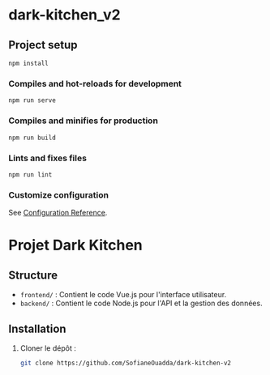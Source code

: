 # dark-kitchen_v2

## Project setup
```
npm install
```

### Compiles and hot-reloads for development
```
npm run serve
```

### Compiles and minifies for production
```
npm run build
```

### Lints and fixes files
```
npm run lint
```

### Customize configuration
See [Configuration Reference](https://cli.vuejs.org/config/).


# Projet Dark Kitchen

## Structure
- `frontend/` : Contient le code Vue.js pour l'interface utilisateur.
- `backend/` : Contient le code Node.js pour l'API et la gestion des données.

## Installation
1. Cloner le dépôt :
   ```bash
   git clone https://github.com/SofianeOuadda/dark-kitchen-v2
